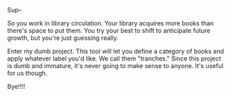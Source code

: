 Sup–

So you work in library circulation.  Your library acquires more books than there's space to put them.  You try your best to shift to anticipate future growth, but you're just guessing really.

Enter my dumb project.  This tool will let you define a category of books and apply whatever label you'd like. We call them "tranches."  Since this project is dumb and
immature, it's never going to make sense to anyone. It's useful for us though.

Bye!!!!